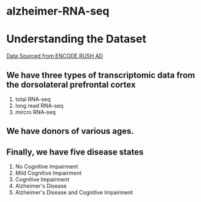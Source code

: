 # alzheimer-RNA-seq

# Understanding the Dataset

[Data Sourced from ENCODE RUSH AD](https://www.encodeproject.org/brain-matrix/?type=Experiment&status=released&internal_tags=RushAD)

## We have three types of transcriptomic data from the dorsolateral prefrontal cortex
1. total RNA-seq
2. long read RNA-seq
3. mircro RNA-seq

## We have donors of various ages.

## Finally, we have five disease states
1. No Cognitive Impairment
2. Mild Cognitive Impairment
3. Cognitive Impairment
4. Alzheimer's Disease
5. Alzheimer's Disease and Cognitive Impairment
